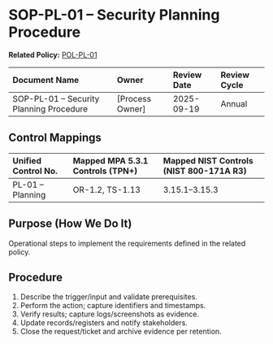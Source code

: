 # SOP-PL-01 – Security Planning Procedure

**Related Policy:** [POL-PL-01](../policies/POL-PL-01_*.md)

| Document Name | Owner | Review Date | Review Cycle |
| :---- | :---- | :---- | :---- |
| SOP-PL-01 – Security Planning Procedure | [Process Owner] | 2025-09-19 | Annual |

## Control Mappings
| Unified Control No. | Mapped MPA 5.3.1 Controls (TPN+) | Mapped NIST Controls (NIST 800-171A R3) |
| :---- | :---- | :---- |
| PL-01 – Planning | OR-1.2, TS-1.13 | 3.15.1–3.15.3 |

## Purpose (How We Do It)
Operational steps to implement the requirements defined in the related policy.

## Procedure
1. Describe the trigger/input and validate prerequisites.
2. Perform the action; capture identifiers and timestamps.
3. Verify results; capture logs/screenshots as evidence.
4. Update records/registers and notify stakeholders.
5. Close the request/ticket and archive evidence per retention.
